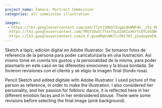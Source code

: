 ```yaml
---
project_name: Tamara. Portrait Commission
categories: all commission illustration

images:
 - https://lh3.googleusercontent.com/yaorf7yt1SMbGt5vgpLNnWWFdG__z5s_RKpCrXIjFkT8ZuzOCIaeUVnufHoN1vDSroUT-b_aFuuj3usa11BuNqUnYFXYKAnoO2mn2DnWW1W5EKnmWUhFeDQa96QD3ChyAp4PMnpGN3HbexgUyBcFt34dj7w0kUCBZNQSsNE2vkT1emvWQ8vYHn1qHJKaLEFDN6xclg4REtk3kji_cGkYVjH4ltj67GksnXW4lpZ0mXAiA2QYUuJWEsHbHQ-U8BxIPRfGHZuVdLW_FOxdxH9Pm3VNve6WZxJC-sELYq5RGtrHxtaYzL9Fvj1plT3GIFMbhfQFlOlqvDfrtjDlclMcnwoP-70KRI0XqaGfdlu24150iW0xW-c_9pGdxOl32kzjBAzjdNBo6OjrIJc5-Nm0Ud3q1IO-gNLJwKw9Uy2UxzxBhYASEwlixcIB-8Gj0ynJyzbJBKNtpNqncL-NFtN7RJNSOYLTkAny78K8XI6d66UrfmtLZc9Xr_3_GzRc6a0AttuHqR9oHx2piwSjVV8X_PRWA82AucMnuTF_FVOF4iChxxrdIAPJf3tGL3gmBJSyrJI1IYt1uUctd6TRb9Or_lUPU98PBdZy-inl0D-1nvJvLJI6Ea0zR8y62DVEjxdpUSAkvfg56dHbkVbarAVBgb50lpAZFQ1UuINhkkU59FMReA6VxVN0uTaUQrsSOE8=w1498-h969-no?authuser=0
 -https://lh3.googleusercontent.com/7M5TtDw5lTYoxTSLUJ4RIoXKYTcOTLmSQWvVFEHlOMbvRuFq3J7r0Fcyl34HniRZwST5FtLRk940gXlmSxzXqiwSmrp3DE9UfNdrmEMaQqZDmrdmF_AKTLFidB20EzuGej8XTrf3Q0tpgJk9-Fo19kvF-hG-IG1fTiG_GEAREJO93YWhkDLHtRs9ZYzT6-6liht1q3r9KsZ5clvvx5aD9xr9eb7nBLR-WH04VzmvgN3mGSIuzbSyx0GI79X2wtyuqRlTbhtwPnAmPUsf-0ucnPc-i55IDdStocsrB_i12NNEzE4V-xMFfdRm2B_pI51_gouvnbKqx2FlhVe_086coD_hMYa3NE4ugk2sdZVHqSABoYDTmBdWk_AVTNV7r_h4ag4asNBFE2CSIX92sA5dQr0zTLk7HdnVw8oa1jL05KkVMxvWNtn0TP2v3wXmBn72LgGTrvwnWMj0wEU5zGFXBSnBvZP_W5NV6PuplVH-Il2YusJfdmZu3FLav-qHhvK_qNKm5-bvfi0kSSaoyl2Py9DKQvyPQMo9nz6_GVb7VtXiyzp1I1JyavCYtLwVVrxAVoiae1GTmPS4We7mMA_uMAAA0ldg4IrtVbQ06-h2L9rzYA9hK_b0FBego9_e7RTR8NjypSkeVz18Poi6ZJUay9xrjbKl43T8cXCPcq7XIOJ-BqGsHm865nNQlyhYO5s=w727-h969-no?authuser=0
 -https://lh3.googleusercontent.com/m_F-gua9MqhvWK7lcPKC7OT_y2xGeqVm59JnoHQq62irAKj4283-DrGAB99huc3nqke1oHuLC2-dr9Jfzi2EvhCGUJe7ltWP69B102pojw2x7rrIX7ljwAoH8_t40b0wVHeeGMavAetLb0wJgXKxTL9-Ug1_zOyWVfsih36tWc_uy2TykZEzUwx-UmKUjkeCXgKBvS8Ss5GSXCT6DqRzRox9jkyccfYqW-iY9vf80WXGlABz5PFCDXiq8qJXSKPVI55pzY2E8vVCDJ5qswWdPbQnzOEtDTiHr7BvLaRI7snituyNVe-Q2k73JilC8qXyg_EDNtLWI3tH2CLyffI_dY11jOO7FNKPJuTSmjQ-tRZac4RV_b9UODS-PnUNIpzQhKMqMekqJNgDKTKwbbj5Ia2BwsKJpe0sEFAiVLEyUoq-GB6d5oKMZk47uXDIxfoh6quuXBihND1P9uAUEuT8FKoEYHDaZkeQoNcNZUsgQpr7G2D7-L_5CD2frHJcLkLdBeEKTjkV3ScccenXExseNyCkLVYlURsheTmRfAF7wX3gTuizaEl_nKE2VpHL-SrAbGnO1Wk1nurYksTaelYLin6El5csR-q5T8QJHYbOACq60mfmiiY-v20FzDqE37w4V2youQhSIh9AXWw1YCSfkm9H5V-W9gFzQ4-0tlMXOJtKdzcKsIN8lRx6AIUmfFM=w956-h591-no?authuser=0
---
```


Sketch a lápiz, edición digital en Adobe Illustrator. Se tomaron fotos de referencia de la persona para poder caricaturizarla en una ilustración. Así mismo tomé en cuenta los gustos y la personalidad de la misma, para poder plasmarlo en este caso en las diferentes emociones y la blusa bordada. Se hicieron revisiones con el cliente y se eligio la imagen final (fondo rosa).


Pencil Sketch and edited digitale with Adobe Illustrator. I used picture of the person as reference, in order to make the illustration. I also considered her personality, and her passion for folkloric dance, it is reflected here in her different emotion faces and in her embroidered blouse. There were some revisions before selecting the final image (pink background).
